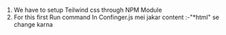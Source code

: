 1. We have to setup Teilwind css through NPM Module 
2. For this first Run command 
In Confinger.js mei jakar content :-"*html" se change karna 
